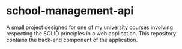 # school-management-api
A small project designed for one of my university courses involving respecting the SOLID principles in a web application. This repository contains the back-end component of the application.
